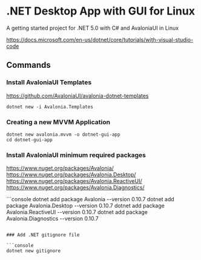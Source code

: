 # .NET Desktop App with GUI for Linux

A getting started project for .NET 5.0 with C# and AvaloniaUI in Linux

https://docs.microsoft.com/en-us/dotnet/core/tutorials/with-visual-studio-code

## Commands

### Install AvaloniaUI Templates

https://github.com/AvaloniaUI/avalonia-dotnet-templates

```console
dotnet new -i Avalonia.Templates
```

### Creating a new MVVM Application

```console
dotnet new avalonia.mvvm -o dotnet-gui-app
cd dotnet-gui-app
```

### Install AvaloniaUI minimum required packages

https://www.nuget.org/packages/Avalonia/
https://www.nuget.org/packages/Avalonia.Desktop/
https://www.nuget.org/packages/Avalonia.ReactiveUI/
https://www.nuget.org/packages/Avalonia.Diagnostics/

‍‍‍‍‍‍```console
dotnet add package Avalonia --version 0.10.7
dotnet add package Avalonia.Desktop --version 0.10.7
dotnet add package Avalonia.ReactiveUI --version 0.10.7
dotnet add package Avalonia.Diagnostics --version 0.10.7
```

### Add .NET gitignore file

```console
dotnet new gitignore
```